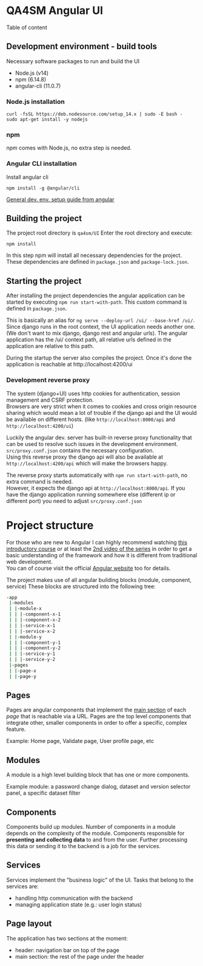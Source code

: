 QA4SM Angular UI
================

Table of content

## Development environment - build tools
Necessary software packages to run and build the UI
- Node.js (v14)
- npm (6.14.8)
- angular-cli (11.0.7)



### Node.js installation
```
curl -fsSL https://deb.nodesource.com/setup_14.x | sudo -E bash -
sudo apt-get install -y nodejs
```

### npm
npm comes with Node.js, no extra step is needed.

### Angular CLI installation
Install angular cli
```
npm install -g @angular/cli
```
[General dev. env. setup guide from angular](https://angular.io/guide/setup-local)

## Building the project
The project root directory is `qa4sm/UI`
Enter the root directory and execute:
```
npm install
```
In this step npm will install all necessary dependencies for the project. These dependencies are 
defined in
`package.json` and `package-lock.json`.

## Starting the project
After installing the project dependencies the angular application can be started by 
executing `npm run start-with-path`. This custom command is defined in `package.json`.  

This is basically an alias for `ng serve --deploy-url /ui/ --base-href /ui/`.  
Since django runs in the root context, the UI application needs another one. (We don't want to 
mix django, django rest and angular urls). The angular application has the /ui/ context path, 
all relative urls defined in the application are relative to this path.

During the startup the server also compiles the project. Once it's done the application is reachable 
at http://localhost:4200/ui

### Development reverse proxy
The system (django+UI) uses http cookies for authentication, session management and CSRF 
protection.  
Browsers are very strict when it comes to cookies and cross origin resource sharing which would 
mean a lot of trouble if the django api and the UI would be available on different hosts. 
(like `http://localhost:8000/api` and `http://localhost:4200/ui`)  

Luckily the angular dev. server has built-in reverse proxy functionality that can be used to resolve
such issues in the development environment. `src/proxy.conf.json` contains the necessary 
configuration.  
Using this reverse proxy the django api will also be available at `http://localhost:4200/api` 
which will make the browsers happy. 

The reverse proxy starts automatically with `npm run start-with-path`, no extra command is needed.  
However, it expects the django api at `http://localhost:8000/api`. If you have the django application
running somewhere else (different ip or different port) you need to adjust `src/proxy.conf.json`

# Project structure
For those who are new to Angular I can highly recommend watching [this introductory course](https://www.youtube.com/watch?v=9RG3MiEBEIw&list=PLqq-6Pq4lTTb7JGBTogaJ8bm7f8VCvFkj)
or at least the [2nd video of the series](https://www.youtube.com/watch?v=u8QF9QIiGHI&list=PLqq-6Pq4lTTb7JGBTogaJ8bm7f8VCvFkj&index=2) in 
order to get a basic understanding of the framework and how it is different from
traditional web development.  
You can of course visit the official   [Angular website](https://angular.io/guide/architecture) too for details.


The project makes use of all angular building blocks (module, component, service)
These blocks are structured into the following tree:
```bash
-app
 |-modules
 | |-module-x
 | | |-component-x-1
 | | |-component-x-2
 | | |-service-x-1
 | | |-service-x-2
 | |-module-y
 | | |-component-y-1
 | | |-component-y-2
 | | |-service-y-1
 | | |-service-y-2
 |-pages
 | |-page-x
 | |-page-y
```

## Pages
Pages are angular components that implement the [main section](#page-layout) 
of each *page* that is reachable via a URL. Pages are the top level components that integrate other, 
smaller components in order to offer a specific, complex feature.

Example: Home page, Validate page, User profile page, etc

## Modules
A module is a high level building block that has one or more components.

Example module: a password change dialog, dataset and version selector panel, a specific dataset filter

## Components
Components build up modules. Number of components in a module depends on the complexity of the module.
Components responsible for **presenting and collecting data** to and from the user. 
Further processing this data or sending it to the backend is a job for the services.

## Services
Services implement the "business logic" of the UI.
Tasks that belong to the services are:
- handling http communication with the backend
- managing application state (e.g.: user login status)


## Page layout
The application has two sections at the moment:
- header: navigation bar on top of the page
- main section: the rest of the page under the header

